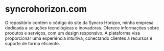 # syncrohorizon.com
O repositório contém o código do site da Syncro Horizon, minha empresa dedicada a soluções tecnológicas e inovadoras. Oferece informações sobre produtos e serviços, com um design responsivo. A plataforma visa proporcionar uma experiência intuitiva, conectando clientes a recursos e suporte de forma eficiente.
